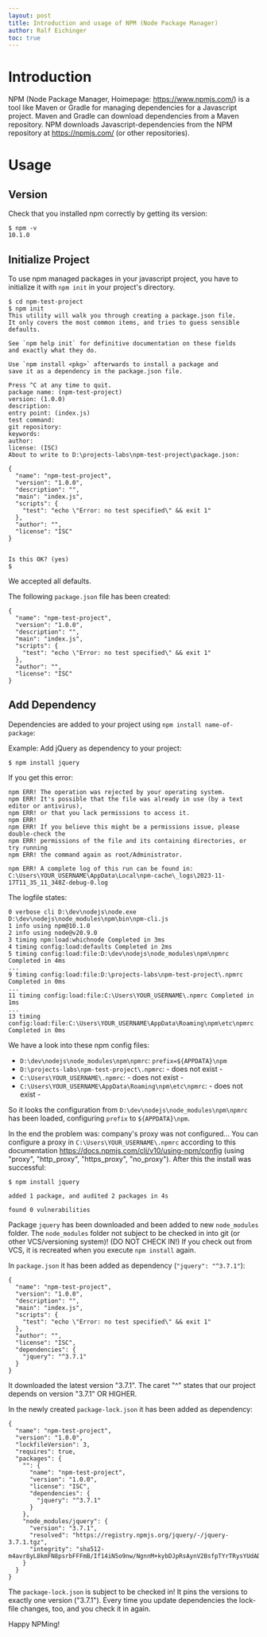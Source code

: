 ```yaml
---
layout: post
title: Introduction and usage of NPM (Node Package Manager)
author: Ralf Eichinger
toc: true
---
```


# Introduction

NPM (Node Package Manager, Hoimepage: https://www.npmjs.com/) is a tool like Maven or Gradle for managing dependencies for a Javascript project.
Maven and Gradle can download dependencies from a Maven repository. NPM downloads Javascript-dependencies from the NPM repository at https://npmjs.com/ (or other repositories).

# Usage

## Version

Check that you installed npm correctly by getting its version:

```
$ npm -v
10.1.0
```

## Initialize Project

To use npm managed packages in your javascript project, you have to initialize it with `npm init` in your project's directory.

```
$ cd npm-test-project
$ npm init
This utility will walk you through creating a package.json file.
It only covers the most common items, and tries to guess sensible defaults.

See `npm help init` for definitive documentation on these fields
and exactly what they do.

Use `npm install <pkg>` afterwards to install a package and
save it as a dependency in the package.json file.

Press ^C at any time to quit.
package name: (npm-test-project)
version: (1.0.0)
description:
entry point: (index.js)
test command:
git repository:
keywords:
author:
license: (ISC)
About to write to D:\projects-labs\npm-test-project\package.json:

{
  "name": "npm-test-project",
  "version": "1.0.0",
  "description": "",
  "main": "index.js",
  "scripts": {
    "test": "echo \"Error: no test specified\" && exit 1"
  },
  "author": "",
  "license": "ISC"
}


Is this OK? (yes)
$
```

We accepted all defaults.

The following `package.json` file has been created:

```
{
  "name": "npm-test-project",
  "version": "1.0.0",
  "description": "",
  "main": "index.js",
  "scripts": {
    "test": "echo \"Error: no test specified\" && exit 1"
  },
  "author": "",
  "license": "ISC"
}
```

## Add Dependency

Dependencies are added to your project using `npm install name-of-package`:

Example: Add jQuery as dependency to your project:

```
$ npm install jquery
```

If you get this error:

```
npm ERR! The operation was rejected by your operating system.
npm ERR! It's possible that the file was already in use (by a text editor or antivirus),
npm ERR! or that you lack permissions to access it.
npm ERR!
npm ERR! If you believe this might be a permissions issue, please double-check the
npm ERR! permissions of the file and its containing directories, or try running
npm ERR! the command again as root/Administrator.

npm ERR! A complete log of this run can be found in: C:\Users\YOUR_USERNAME\AppData\Local\npm-cache\_logs\2023-11-17T11_35_11_348Z-debug-0.log
```

The logfile states:

```
0 verbose cli D:\dev\nodejs\node.exe D:\dev\nodejs\node_modules\npm\bin\npm-cli.js
1 info using npm@10.1.0
2 info using node@v20.9.0
3 timing npm:load:whichnode Completed in 3ms
4 timing config:load:defaults Completed in 2ms
5 timing config:load:file:D:\dev\nodejs\node_modules\npm\npmrc Completed in 4ms
...
9 timing config:load:file:D:\projects-labs\npm-test-project\.npmrc Completed in 0ms
...
11 timing config:load:file:C:\Users\YOUR_USERNAME\.npmrc Completed in 1ms
...
13 timing config:load:file:C:\Users\YOUR_USERNAME\AppData\Roaming\npm\etc\npmrc Completed in 0ms
```

We have a look into these npm config files:

* `D:\dev\nodejs\node_modules\npm\npmrc`: `prefix=${APPDATA}\npm`
* `D:\projects-labs\npm-test-project\.npmrc`: - does not exist -
* `C:\Users\YOUR_USERNAME\.npmrc`: - does not exist -
* `C:\Users\YOUR_USERNAME\AppData\Roaming\npm\etc\npmrc`: - does not exist -

So it looks the configuration from `D:\dev\nodejs\node_modules\npm\npmrc` has been loaded, configuring `prefix` to `${APPDATA}\npm`.

In the end the problem was: company's proxy was not configured...
You can configure a proxy in `C:\Users\YOUR_USERNAME\.npmrc` according to this documentation <https://docs.npmjs.com/cli/v10/using-npm/config> (using "proxy", "http_proxy", "https_proxy", "no_proxy").
After this the install was successful:

```
$ npm install jquery

added 1 package, and audited 2 packages in 4s

found 0 vulnerabilities
```

Package `jquery` has been downloaded and been added to new `node_modules` folder.
The `node_modules` folder not subject to be checked in into git (or other VCS/versioning system)! (DO NOT CHECK IN!)
If you check out from VCS, it is recreated when you execute `npm install` again.

In `package.json` it has been added as dependency (`"jquery": "^3.7.1"`):

```
{
  "name": "npm-test-project",
  "version": "1.0.0",
  "description": "",
  "main": "index.js",
  "scripts": {
    "test": "echo \"Error: no test specified\" && exit 1"
  },
  "author": "",
  "license": "ISC",
  "dependencies": {
    "jquery": "^3.7.1"
  }
}
```

It downloaded the latest version "3.7.1". The caret "^" states that our project depends on version "3.7.1" OR HIGHER.

In the newly created `package-lock.json` it has been added as dependency:

```
{
  "name": "npm-test-project",
  "version": "1.0.0",
  "lockfileVersion": 3,
  "requires": true,
  "packages": {
    "": {
      "name": "npm-test-project",
      "version": "1.0.0",
      "license": "ISC",
      "dependencies": {
        "jquery": "^3.7.1"
      }
    },
    "node_modules/jquery": {
      "version": "3.7.1",
      "resolved": "https://registry.npmjs.org/jquery/-/jquery-3.7.1.tgz",
      "integrity": "sha512-m4avr8yL8kmFN8psrbFFFmB/If14iN5o9nw/NgnnM+kybDJpRsAynV2BsfpTYrTRysYUdADVD7CkUUizgkpLfg=="
    }
  }
}
```

The `package-lock.json` is subject to be checked in! It pins the versions to exactly one version ("3.7.1"). Every time you update dependencies the lock-file changes, too, and you check it in again.

Happy NPMing!
